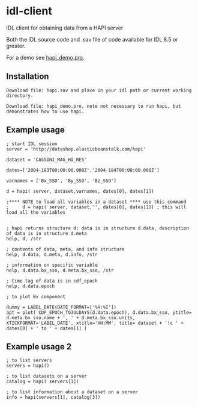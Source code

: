# idl-client

IDL client for obtaining data from a HAPI server

Both the IDL source code and .sav file of code available for IDL 8.5 or greater.

For a demo see [hapi_demo.pro](https://github.com/hapi-server/client-idl/blob/master/hapi_demo.pro).

## Installation
```
Download file: hapi.sav and place in your idl path or current working directory.

Download file: hapi_demo.pro, note not necessary to run hapi, but demonstrates how to use hapi.
```
## Example usage

```
; start IDL session
server = 'http://datashop.elasticbeanstalk.com/hapi'

dataset = 'CASSINI_MAG_HI_RES'

dates=['2004-183T00:00:00.000Z','2004-184T00:00:00.000Z']

varnames = ['Bx_SSO', 'By_SSO', 'Bz_SSO']

d = hapi( server, dataset,varnames, dates[0], dates[1])

;**** NOTE to load all variables in a dataset **** use this command 
;     d = hapi( server, dataset,'', dates[0], dates[1]) ; this will load all the variables


; hapi returns structure d: data is in structure d.data, description of data is in structure d.meta
help, d, /str

; contents of data, meta, and info structure
help, d.data, d.meta, d.info, /str

; information on specific variable
help, d.data.bx_sso, d.meta.bx_sso, /str

; time tag of data is in cdf_epoch
help, d.data.epoch

; to plot Bx component

dummy = LABEL_DATE(DATE_FORMAT=['%H:%I'])  
apt = plot( CDF_EPOCH_TOJULDAYS(d.data.epoch), d.data.bx_sso, ytitle= d.meta.bx_sso.name + ', ' + d.meta.bx_sso.units, XTICKFORMAT='LABEL_DATE', xtitle='HH:MM', title= dataset + '!c ' + dates[0] + ' to ' + dates[1] )

```
## Example usage 2
```
; to list servers
servers = hapi()

; to list datasets on a server
catalog = hapi( servers[1]) 

; to list information about a dataset on a server
info = hapi(servers[1], catalog[3])

```
